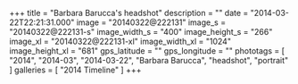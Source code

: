 +++
title = "Barbara Barucca's headshot"
description = ""
date = "2014-03-22T22:21:31.000"
image = "20140322@222131"
image_s = "20140322@222131-s"
image_width_s = "400"
image_height_s = "266"
image_xl = "20140322@222131-xl"
image_width_xl = "1024"
image_height_xl = "681"
gps_latitude = ""
gps_longitude = ""
phototags = [ "2014", "2014-03", "2014-03-22", "Barbara Barucca", "headshot", "portrait" ]
galleries = [ "2014 Timeline" ]
+++
